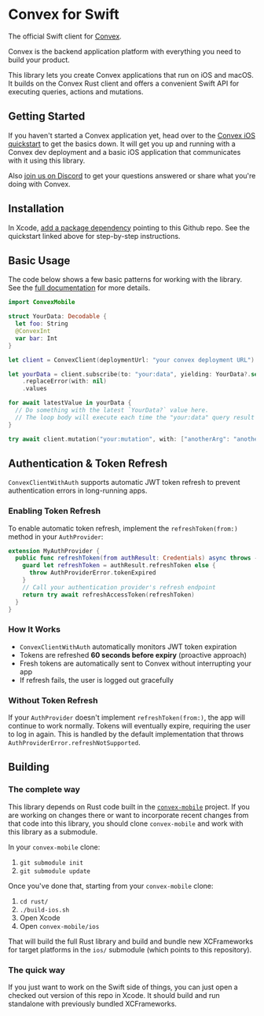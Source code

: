 # Convex for Swift

The official Swift client for [Convex](https://www.convex.dev/).

Convex is the backend application platform with everything you need to build your product.

This library lets you create Convex applications that run on iOS and macOS. It builds on the 
Convex Rust client and offers a convenient Swift API for executing queries, actions and mutations.

## Getting Started

If you haven't started a Convex application yet, head over to the
[Convex iOS quickstart](https://docs.convex.dev/quickstart/swift) to get the
basics down. It will get you up and running with a Convex dev deployment and a basic iOS application
that communicates with it using this library.

Also [join us on Discord](https://www.convex.dev/community) to get your questions answered or share
what you're doing with Convex.

## Installation

In Xcode,
[add a package dependency](https://developer.apple.com/documentation/xcode/adding-package-dependencies-to-your-app)
pointing to this Github repo. See the quickstart linked above for step-by-step instructions.

## Basic Usage

The code below shows a few basic patterns for working with the library. See the
[full documentation](https://docs.convex.dev/client/swift) for more details.

```swift
import ConvexMobile

struct YourData: Decodable {
  let foo: String
  @ConvexInt
  var bar: Int
}

let client = ConvexClient(deploymentUrl: "your convex deployment URL")

let yourData = client.subscribe(to: "your:data", yielding: YourData?.self)
    .replaceError(with: nil)
    .values

for await latestValue in yourData {
  // Do something with the latest `YourData?` value here.
  // The loop body will execute each time the "your:data" query result changes.
}

try await client.mutation("your:mutation", with: ["anotherArg": "anotherVal", "anInt": 42])
```

## Authentication & Token Refresh

`ConvexClientWithAuth` supports automatic JWT token refresh to prevent authentication errors in long-running apps.

### Enabling Token Refresh

To enable automatic token refresh, implement the `refreshToken(from:)` method in your `AuthProvider`:

```swift
extension MyAuthProvider {
  public func refreshToken(from authResult: Credentials) async throws -> Credentials {
    guard let refreshToken = authResult.refreshToken else {
      throw AuthProviderError.tokenExpired
    }
    // Call your authentication provider's refresh endpoint
    return try await refreshAccessToken(refreshToken)
  }
}
```

### How It Works

- `ConvexClientWithAuth` automatically monitors JWT token expiration
- Tokens are refreshed **60 seconds before expiry** (proactive approach)
- Fresh tokens are automatically sent to Convex without interrupting your app
- If refresh fails, the user is logged out gracefully

### Without Token Refresh

If your `AuthProvider` doesn't implement `refreshToken(from:)`, the app will continue to work normally. Tokens will eventually expire, requiring the user to log in again. This is handled by the default implementation that throws `AuthProviderError.refreshNotSupported`.


## Building

### The complete way

This library depends on Rust code built in the
[`convex-mobile`](https://github.com/get-convex/convex-mobile) project. If you are working
on changes there or want to incorporate recent changes from that code into this library, you
should clone `convex-mobile` and work with this library as a submodule.

In your `convex-mobile` clone:

1. `git submodule init`
2. `git submodule update`

Once you've done that, starting from your `convex-mobile` clone:

1. `cd rust/`
2. `./build-ios.sh`
3. Open Xcode
4. Open `convex-mobile/ios`

That will build the full Rust library and build and bundle new XCFrameworks for target platforms in the `ios/`
submodule (which points to this repository).

### The quick way

If you just want to work on the Swift side of things, you can just open a checked out version of this repo in Xcode.
It should build and run standalone with previously bundled XCFrameworks.
